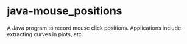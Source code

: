 # java-mouse_positions

A Java program to record mouse click positions. 
Applications include extracting curves in plots, etc.
